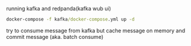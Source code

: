 running kafka and redpanda(kafka wub ui)
```cmd
docker-compose -f kafka/docker-compose.yml up -d
```

try to consume message from kafka but cache message on memory and commit message (aka. batch consume)